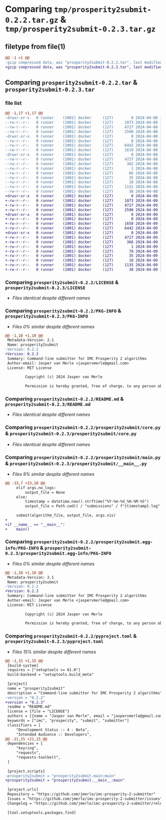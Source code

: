 # Comparing `tmp/prosperity2submit-0.2.2.tar.gz` & `tmp/prosperity2submit-0.2.3.tar.gz`

## filetype from file(1)

```diff
@@ -1 +1 @@
-gzip compressed data, was "prosperity2submit-0.2.2.tar", last modified: Mon Apr  8 11:38:13 2024, max compression
+gzip compressed data, was "prosperity2submit-0.2.3.tar", last modified: Tue Apr  9 15:27:11 2024, max compression
```

## Comparing `prosperity2submit-0.2.2.tar` & `prosperity2submit-0.2.3.tar`

### file list

```diff
@@ -1,17 +1,17 @@
-drwxr-xr-x   0 runner    (1001) docker     (127)        0 2024-04-08 11:38:13.980605 prosperity2submit-0.2.2/
--rw-r--r--   0 runner    (1001) docker     (127)     1073 2024-04-08 11:38:10.000000 prosperity2submit-0.2.2/LICENSE
--rw-r--r--   0 runner    (1001) docker     (127)     4727 2024-04-08 11:38:13.980605 prosperity2submit-0.2.2/PKG-INFO
--rw-r--r--   0 runner    (1001) docker     (127)     2590 2024-04-08 11:38:10.000000 prosperity2submit-0.2.2/README.md
-drwxr-xr-x   0 runner    (1001) docker     (127)        0 2024-04-08 11:38:13.980605 prosperity2submit-0.2.2/prosperity2submit/
--rw-r--r--   0 runner    (1001) docker     (127)        0 2024-04-08 11:38:10.000000 prosperity2submit-0.2.2/prosperity2submit/__init__.py
--rw-r--r--   0 runner    (1001) docker     (127)     6442 2024-04-08 11:38:10.000000 prosperity2submit-0.2.2/prosperity2submit/core.py
--rw-r--r--   0 runner    (1001) docker     (127)     1619 2024-04-08 11:38:10.000000 prosperity2submit-0.2.2/prosperity2submit/main.py
-drwxr-xr-x   0 runner    (1001) docker     (127)        0 2024-04-08 11:38:13.980605 prosperity2submit-0.2.2/prosperity2submit.egg-info/
--rw-r--r--   0 runner    (1001) docker     (127)     4727 2024-04-08 11:38:13.000000 prosperity2submit-0.2.2/prosperity2submit.egg-info/PKG-INFO
--rw-r--r--   0 runner    (1001) docker     (127)      362 2024-04-08 11:38:13.000000 prosperity2submit-0.2.2/prosperity2submit.egg-info/SOURCES.txt
--rw-r--r--   0 runner    (1001) docker     (127)        1 2024-04-08 11:38:13.000000 prosperity2submit-0.2.2/prosperity2submit.egg-info/dependency_links.txt
--rw-r--r--   0 runner    (1001) docker     (127)       66 2024-04-08 11:38:13.000000 prosperity2submit-0.2.2/prosperity2submit.egg-info/entry_points.txt
--rw-r--r--   0 runner    (1001) docker     (127)       35 2024-04-08 11:38:13.000000 prosperity2submit-0.2.2/prosperity2submit.egg-info/requires.txt
--rw-r--r--   0 runner    (1001) docker     (127)       18 2024-04-08 11:38:13.000000 prosperity2submit-0.2.2/prosperity2submit.egg-info/top_level.txt
--rw-r--r--   0 runner    (1001) docker     (127)     1131 2024-04-08 11:38:11.000000 prosperity2submit-0.2.2/pyproject.toml
--rw-r--r--   0 runner    (1001) docker     (127)       38 2024-04-08 11:38:13.980605 prosperity2submit-0.2.2/setup.cfg
+drwxr-xr-x   0 runner    (1001) docker     (127)        0 2024-04-09 15:27:11.171610 prosperity2submit-0.2.3/
+-rw-r--r--   0 runner    (1001) docker     (127)     1073 2024-04-09 15:27:07.000000 prosperity2submit-0.2.3/LICENSE
+-rw-r--r--   0 runner    (1001) docker     (127)     4727 2024-04-09 15:27:11.171610 prosperity2submit-0.2.3/PKG-INFO
+-rw-r--r--   0 runner    (1001) docker     (127)     2590 2024-04-09 15:27:07.000000 prosperity2submit-0.2.3/README.md
+drwxr-xr-x   0 runner    (1001) docker     (127)        0 2024-04-09 15:27:11.171610 prosperity2submit-0.2.3/prosperity2submit/
+-rw-r--r--   0 runner    (1001) docker     (127)        0 2024-04-09 15:27:07.000000 prosperity2submit-0.2.3/prosperity2submit/__init__.py
+-rw-r--r--   0 runner    (1001) docker     (127)     1658 2024-04-09 15:27:07.000000 prosperity2submit-0.2.3/prosperity2submit/__main__.py
+-rw-r--r--   0 runner    (1001) docker     (127)     6442 2024-04-09 15:27:07.000000 prosperity2submit-0.2.3/prosperity2submit/core.py
+drwxr-xr-x   0 runner    (1001) docker     (127)        0 2024-04-09 15:27:11.171610 prosperity2submit-0.2.3/prosperity2submit.egg-info/
+-rw-r--r--   0 runner    (1001) docker     (127)     4727 2024-04-09 15:27:11.000000 prosperity2submit-0.2.3/prosperity2submit.egg-info/PKG-INFO
+-rw-r--r--   0 runner    (1001) docker     (127)      366 2024-04-09 15:27:11.000000 prosperity2submit-0.2.3/prosperity2submit.egg-info/SOURCES.txt
+-rw-r--r--   0 runner    (1001) docker     (127)        1 2024-04-09 15:27:11.000000 prosperity2submit-0.2.3/prosperity2submit.egg-info/dependency_links.txt
+-rw-r--r--   0 runner    (1001) docker     (127)       70 2024-04-09 15:27:11.000000 prosperity2submit-0.2.3/prosperity2submit.egg-info/entry_points.txt
+-rw-r--r--   0 runner    (1001) docker     (127)       35 2024-04-09 15:27:11.000000 prosperity2submit-0.2.3/prosperity2submit.egg-info/requires.txt
+-rw-r--r--   0 runner    (1001) docker     (127)       18 2024-04-09 15:27:11.000000 prosperity2submit-0.2.3/prosperity2submit.egg-info/top_level.txt
+-rw-r--r--   0 runner    (1001) docker     (127)     1135 2024-04-09 15:27:08.000000 prosperity2submit-0.2.3/pyproject.toml
+-rw-r--r--   0 runner    (1001) docker     (127)       38 2024-04-09 15:27:11.171610 prosperity2submit-0.2.3/setup.cfg
```

### Comparing `prosperity2submit-0.2.2/LICENSE` & `prosperity2submit-0.2.3/LICENSE`

 * *Files identical despite different names*

### Comparing `prosperity2submit-0.2.2/PKG-INFO` & `prosperity2submit-0.2.3/PKG-INFO`

 * *Files 0% similar despite different names*

```diff
@@ -1,10 +1,10 @@
 Metadata-Version: 2.1
 Name: prosperity2submit
-Version: 0.2.2
+Version: 0.2.3
 Summary: Command-line submitter for IMC Prosperity 2 algorithms
 Author-email: Jasper van Merle <jaspervmerle@gmail.com>
 License: MIT License
         
         Copyright (c) 2024 Jasper van Merle
         
         Permission is hereby granted, free of charge, to any person obtaining a copy
```

### Comparing `prosperity2submit-0.2.2/README.md` & `prosperity2submit-0.2.3/README.md`

 * *Files identical despite different names*

### Comparing `prosperity2submit-0.2.2/prosperity2submit/core.py` & `prosperity2submit-0.2.3/prosperity2submit/core.py`

 * *Files identical despite different names*

### Comparing `prosperity2submit-0.2.2/prosperity2submit/main.py` & `prosperity2submit-0.2.3/prosperity2submit/__main__.py`

 * *Files 9% similar despite different names*

```diff
@@ -33,7 +33,10 @@
     elif args.no_logs:
         output_file = None
     else:
         timestamp = datetime.now().strftime("%Y-%m-%d_%H-%M-%S")
         output_file = Path.cwd() / "submissions" / f"{timestamp}.log"
 
     submit(algorithm_file, output_file, args.vis)
+
+if __name__ == "__main__":
+    main()
```

### Comparing `prosperity2submit-0.2.2/prosperity2submit.egg-info/PKG-INFO` & `prosperity2submit-0.2.3/prosperity2submit.egg-info/PKG-INFO`

 * *Files 0% similar despite different names*

```diff
@@ -1,10 +1,10 @@
 Metadata-Version: 2.1
 Name: prosperity2submit
-Version: 0.2.2
+Version: 0.2.3
 Summary: Command-line submitter for IMC Prosperity 2 algorithms
 Author-email: Jasper van Merle <jaspervmerle@gmail.com>
 License: MIT License
         
         Copyright (c) 2024 Jasper van Merle
         
         Permission is hereby granted, free of charge, to any person obtaining a copy
```

### Comparing `prosperity2submit-0.2.2/pyproject.toml` & `prosperity2submit-0.2.3/pyproject.toml`

 * *Files 15% similar despite different names*

```diff
@@ -1,15 +1,15 @@
 [build-system]
 requires = ["setuptools >= 61.0"]
 build-backend = "setuptools.build_meta"
 
 [project]
 name = "prosperity2submit"
 description = "Command-line submitter for IMC Prosperity 2 algorithms"
-version = "0.2.2"
+version = "0.2.3"
 readme = "README.md"
 license = {file = "LICENSE"}
 authors = [{name = "Jasper van Merle", email = "jaspervmerle@gmail.com"}]
 keywords = ["imc", "prosperity", "submit", "submitter"]
 classifiers = [
     "Development Status :: 4 - Beta",
     "Intended Audience :: Developers",
@@ -21,15 +21,15 @@
 dependencies = [
     "keyring",
     "requests",
     "requests-toolbelt",
 ]
 
 [project.scripts]
-prosperity2submit = "prosperity2submit.main:main"
+prosperity2submit = "prosperity2submit.__main__:main"
 
 [project.urls]
 Repository = "https://github.com/jmerle/imc-prosperity-2-submitter"
 Issues = "https://github.com/jmerle/imc-prosperity-2-submitter/issues"
 Changelog = "https://github.com/jmerle/imc-prosperity-2-submitter/releases"
 
 [tool.setuptools.packages.find]
```

